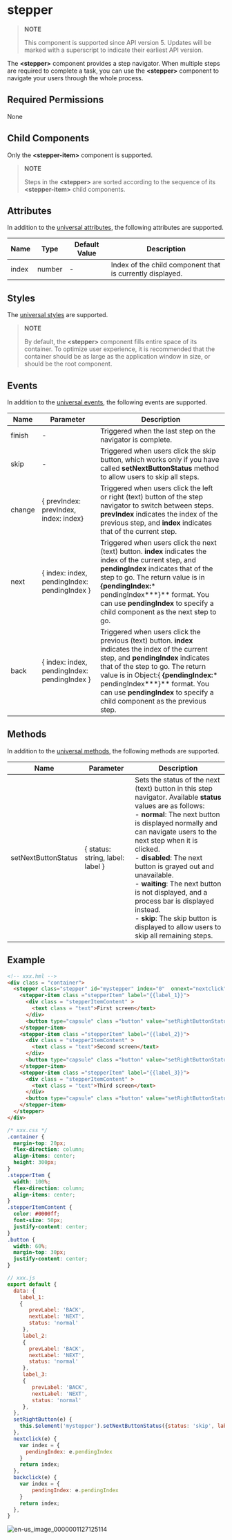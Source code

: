 # stepper

>  **NOTE**
>
>  This component is supported since API version 5. Updates will be marked with a superscript to indicate their earliest API version.

The **\<stepper>** component provides a step navigator. When multiple steps are required to complete a task, you can use the **\<stepper>** component to navigate your users through the whole process.


## Required Permissions

None


## Child Components

Only the **\<stepper-item>** component is supported.

>  **NOTE**
>
>  Steps in the **\<stepper>** are sorted according to the sequence of its **\<stepper-item>** child components.


## Attributes

In addition to the [universal attributes](../arkui-js/js-components-common-attributes.md), the following attributes are supported.

| Name   | Type    | Default Value | Description                            |
| ----- | ------ | ---- | ------------------------------ |
| index | number | -    | Index of the **<stepper-item>** child component that is currently displayed.|


## Styles

The [universal styles](../arkui-js/js-components-common-styles.md) are supported.

>  **NOTE**
>
>  By default, the **\<stepper>** component fills entire space of its container. To optimize user experience, it is recommended that the container should be as large as the application window in size, or should be the root component.


## Events

In addition to the [universal events](../arkui-js/js-components-common-events.md), the following events are supported.

| Name    | Parameter                                      | Description                                      |
| ------ | ---------------------------------------- | ---------------------------------------- |
| finish | -                                       | Triggered when the last step on the navigator is complete.                   |
| skip   | -                                       | Triggered when users click the skip button, which works only if you have called **setNextButtonStatus** method to allow users to skip all steps.|
| change | { prevIndex: prevIndex, index: index} | Triggered when users click the left or right (text) button of the step navigator to switch between steps. **prevIndex** indicates the index of the previous step, and **index** indicates that of the current step.|
| next   | { index: index, pendingIndex: pendingIndex } | Triggered when users click the next (text) button. **index** indicates the index of the current step, and **pendingIndex** indicates that of the step to go. The return value is in **{pendingIndex:*** pendingIndex***}** format. You can use **pendingIndex** to specify a **<stepper-item>** child component as the next step to go.|
| back   | { index: index, pendingIndex: pendingIndex } | Triggered when users click the previous (text) button. **index** indicates the index of the current step, and **pendingIndex** indicates that of the step to go. The return value is in Object:{ **{pendingIndex:*** pendingIndex***}** format. You can use **pendingIndex** to specify a **<stepper-item>** child component as the previous step.|


## Methods

In addition to the [universal methods](../arkui-js/js-components-common-methods.md), the following methods are supported.

| Name                 | Parameter                                      | Description                                      |
| ------------------- | ---------------------------------------- | ---------------------------------------- |
| setNextButtonStatus | { status: string, label: label } | Sets the status of the next (text) button in this step navigator. Available **status** values are as follows:<br>- **normal**: The next button is displayed normally and can navigate users to the next step when it is clicked.<br>- **disabled**: The next button is grayed out and unavailable.<br>- **waiting**: The next button is not displayed, and a process bar is displayed instead.<br>- **skip**: The skip button is displayed to allow users to skip all remaining steps.|


## Example

```html
<!-- xxx.hml -->
<div class = "container">
  <stepper class="stepper" id="mystepper" index="0"  onnext="nextclick" onback="backclick">
    <stepper-item class ="stepperItem" label="{{label_1}}">
      <div class = "stepperItemContent" >
        <text class = "text">First screen</text>
      </div>
      <button type="capsule" class ="button" value="setRightButtonStatus" onclick="setRightButton"></button>
    </stepper-item>
    <stepper-item class ="stepperItem" label="{{label_2}}">
      <div class = "stepperItemContent" >
        <text class = "text">Second screen</text>
      </div>
      <button type="capsule" class ="button" value="setRightButtonStatus" onclick="setRightButton"></button>
    </stepper-item>
    <stepper-item class ="stepperItem" label="{{label_3}}">
      <div class = "stepperItemContent" >
        <text class = "text">Third screen</text>
      </div>
      <button type="capsule" class ="button" value="setRightButtonStatus" onclick="setRightButton"></button>
    </stepper-item>
  </stepper>
</div>
```

```css
/* xxx.css */
.container {
  margin-top: 20px;
  flex-direction: column;
  align-items: center;
  height: 300px;
}
.stepperItem {
  width: 100%;
  flex-direction: column;
  align-items: center;
}
.stepperItemContent {
  color: #0000ff;
  font-size: 50px;
  justify-content: center;
}
.button {
  width: 60%;
  margin-top: 30px;
  justify-content: center;
}
```

```js
// xxx.js
export default {
  data: {
    label_1:
    {
       prevLabel: 'BACK',
       nextLabel: 'NEXT',
       status: 'normal'
     },
     label_2:
     {
       prevLabel: 'BACK',
       nextLabel: 'NEXT',
       status: 'normal'
     },
     label_3:
     {
        prevLabel: 'BACK',
        nextLabel: 'NEXT',
        status: 'normal'
     },
  },
  setRightButton(e) {
    this.$element('mystepper').setNextButtonStatus({status: 'skip', label: 'SKIP'});
  },
  nextclick(e) {
    var index = {
      pendingIndex: e.pendingIndex
    }
    return index;
  },
  backclick(e) {
    var index = {
        pendingIndex: e.pendingIndex
    }
    return index;
  },
}
```

![en-us_image_0000001127125114](figures/en-us_image_0000001127125114.gif)
